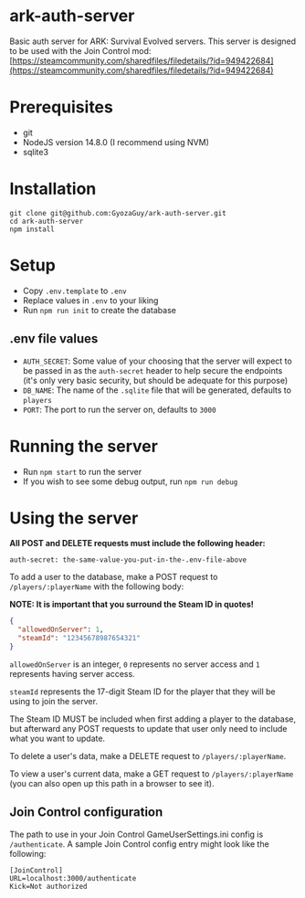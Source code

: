 # ark-auth-server

Basic auth server for ARK: Survival Evolved servers. This server is designed to be used with the Join Control mod: [https://steamcommunity.com/sharedfiles/filedetails/?id=949422684](https://steamcommunity.com/sharedfiles/filedetails/?id=949422684)

# Prerequisites

- git
- NodeJS version 14.8.0 (I recommend using NVM)
- sqlite3

# Installation

```shell
git clone git@github.com:GyozaGuy/ark-auth-server.git
cd ark-auth-server
npm install
```

# Setup

- Copy `.env.template` to `.env`
- Replace values in `.env` to your liking
- Run `npm run init` to create the database

## .env file values

- `AUTH_SECRET`: Some value of your choosing that the server will expect to be passed in as the `auth-secret` header to help secure the endpoints (it's only very basic security, but should be adequate for this purpose)
- `DB_NAME`: The name of the `.sqlite` file that will be generated, defaults to `players`
- `PORT`: The port to run the server on, defaults to `3000`

# Running the server

- Run `npm start` to run the server
- If you wish to see some debug output, run `npm run debug`

# Using the server

**All POST and DELETE requests must include the following header:**

```
auth-secret: the-same-value-you-put-in-the-.env-file-above
```

To add a user to the database, make a POST request to `/players/:playerName` with the following body:

**NOTE: It is important that you surround the Steam ID in quotes!**

```json
{
  "allowedOnServer": 1,
  "steamId": "12345678987654321"
}
```

`allowedOnServer` is an integer, `0` represents no server access and `1` represents having server access.

`steamId` represents the 17-digit Steam ID for the player that they will be using to join the server.

The Steam ID MUST be included when first adding a player to the database, but afterward any POST requests to update that user only need to include what you want to update.

To delete a user's data, make a DELETE request to `/players/:playerName`.

To view a user's current data, make a GET request to `/players/:playerName` (you can also open up this path in a browser to see it).

## Join Control configuration

The path to use in your Join Control GameUserSettings.ini config is `/authenticate`. A sample Join Control config entry might look like the following:

```
[JoinControl]
URL=localhost:3000/authenticate
Kick=Not authorized
```
